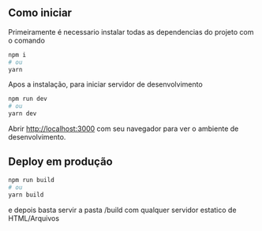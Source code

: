 ## Como iniciar

Primeiramente é necessario instalar todas as dependencias do projeto com o comando

```bash
npm i
# ou
yarn
```

Apos a instalação, para iniciar servidor de desenvolvimento

```bash
npm run dev
# ou
yarn dev
```

Abrir [http://localhost:3000](http://localhost:3000) com seu navegador para ver o ambiente de desenvolvimento.


## Deploy em produção


```bash
npm run build
# ou
yarn build
```

e depois basta servir a pasta /build com qualquer servidor estatico de HTML/Arquivos